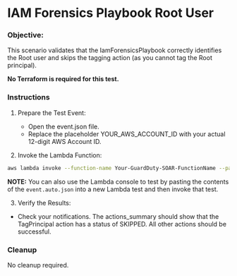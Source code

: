 # IAM Forensics Playbook Root User

### Objective: 
This scenario validates that the IamForensicsPlaybook correctly identifies the Root user and skips the tagging action (as you cannot tag the Root principal).

**No Terraform is required for this test.**

### Instructions
1. Prepare the Test Event:
    - Open the event.json file.
    - Replace the placeholder YOUR_AWS_ACCOUNT_ID with your actual 12-digit AWS Account ID.

2. Invoke the Lambda Function:
```bash
aws lambda invoke --function-name Your-GuardDuty-SOAR-FunctionName --payload file://event.json response.json
```
**NOTE:** You can also use the Lambda console to test by pasting the contents of the `event.auto.json` into a new Lambda test and then invoke that test.

3. Verify the Results:
- Check your notifications. The actions_summary should show that the TagPrincipal action has a status of SKIPPED. All other actions should be successful.

### Cleanup
No cleanup required.